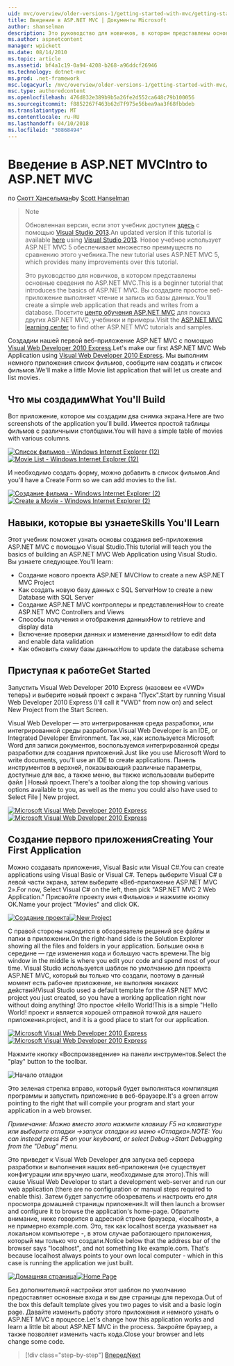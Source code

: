 ```yaml
---
uid: mvc/overview/older-versions-1/getting-started-with-mvc/getting-started-with-mvc-part1
title: Введение в ASP.NET MVC | Документы Microsoft
author: shanselman
description: Это руководство для новичков, в котором представлены основные сведения по ASP.NET MVC. Создание простого веб-приложения, чтение и запись из базы данных.
ms.author: aspnetcontent
manager: wpickett
ms.date: 08/14/2010
ms.topic: article
ms.assetid: bf4a1c19-0a94-4208-b268-a96ddcf26946
ms.technology: dotnet-mvc
ms.prod: .net-framework
msc.legacyurl: /mvc/overview/older-versions-1/getting-started-with-mvc/getting-started-with-mvc-part1
msc.type: authoredcontent
ms.openlocfilehash: 476d832e389b9b5a26fe2d552ca648c79b100056
ms.sourcegitcommit: f8852267f463b62d7f975e56bea9aa3f68fbbdeb
ms.translationtype: MT
ms.contentlocale: ru-RU
ms.lasthandoff: 04/10/2018
ms.locfileid: "30868494"
---
```

<a name="intro-to-aspnet-mvc"></a><span data-ttu-id="73422-104">Введение в ASP.NET MVC</span><span class="sxs-lookup"><span data-stu-id="73422-104">Intro to ASP.NET MVC</span></span>
====================
<span data-ttu-id="73422-105">по [Скотт Хансельман](https://github.com/shanselman)</span><span class="sxs-lookup"><span data-stu-id="73422-105">by [Scott Hanselman](https://github.com/shanselman)</span></span>

> > [!NOTE]
> > <span data-ttu-id="73422-106">Обновленная версия, если этот учебник доступен [здесь](../../getting-started/introduction/getting-started.md) с помощью [Visual Studio 2013](https://www.microsoft.com/visualstudio/eng/2013-downloads).</span><span class="sxs-lookup"><span data-stu-id="73422-106">An updated version if this tutorial is available [here](../../getting-started/introduction/getting-started.md) using [Visual Studio 2013](https://www.microsoft.com/visualstudio/eng/2013-downloads).</span></span> <span data-ttu-id="73422-107">Новое учебное использует ASP.NET MVC 5 обеспечивает множество преимуществ по сравнению этого учебника.</span><span class="sxs-lookup"><span data-stu-id="73422-107">The new tutorial uses ASP.NET MVC 5, which provides many improvements over this tutorial.</span></span>
> 
> 
> <span data-ttu-id="73422-108">Это руководство для новичков, в котором представлены основные сведения по ASP.NET MVC.</span><span class="sxs-lookup"><span data-stu-id="73422-108">This is a beginner tutorial that introduces the basics of ASP.NET MVC.</span></span> <span data-ttu-id="73422-109">Вы создадите простое веб-приложение выполняет чтение и запись из базы данных.</span><span class="sxs-lookup"><span data-stu-id="73422-109">You'll create a simple web application that reads and writes from a database.</span></span> <span data-ttu-id="73422-110">Посетите [центр обучения ASP.NET MVC](../../../index.md) для поиска других ASP.NET MVC, учебники и примеры.</span><span class="sxs-lookup"><span data-stu-id="73422-110">Visit the [ASP.NET MVC learning center](../../../index.md) to find other ASP.NET MVC tutorials and samples.</span></span>


<span data-ttu-id="73422-111">Создадим нашей первой веб-приложение ASP.NET MVC с помощью [Visual Web Developer 2010 Express](https://www.microsoft.com/express/Web/).</span><span class="sxs-lookup"><span data-stu-id="73422-111">Let's make our first ASP.NET MVC Web Application using [Visual Web Developer 2010 Express](https://www.microsoft.com/express/Web/).</span></span> <span data-ttu-id="73422-112">Мы выполним немного приложения список фильмов, сообщите нам создать и список фильмов.</span><span class="sxs-lookup"><span data-stu-id="73422-112">We'll make a little Movie list application that will let us create and list movies.</span></span>

## <a name="what-youll-build"></a><span data-ttu-id="73422-113">Что мы создадим</span><span class="sxs-lookup"><span data-stu-id="73422-113">What You'll Build</span></span>

<span data-ttu-id="73422-114">Вот приложение, которое мы создадим два снимка экрана.</span><span class="sxs-lookup"><span data-stu-id="73422-114">Here are two screenshots of the application you'll build.</span></span> <span data-ttu-id="73422-115">Имеется простой таблицы фильмов с различными столбцами.</span><span class="sxs-lookup"><span data-stu-id="73422-115">You will have a simple table of movies with various columns.</span></span>

<span data-ttu-id="73422-116">[![Список фильмов - Windows Internet Explorer (12)](getting-started-with-mvc-part1/_static/image2.png)](getting-started-with-mvc-part1/_static/image1.png)</span><span class="sxs-lookup"><span data-stu-id="73422-116">[![Movie List - Windows Internet Explorer (12)](getting-started-with-mvc-part1/_static/image2.png)](getting-started-with-mvc-part1/_static/image1.png)</span></span>

<span data-ttu-id="73422-117">И необходимо создать форму, можно добавить в список фильмов.</span><span class="sxs-lookup"><span data-stu-id="73422-117">And you'll have a Create Form so we can add movies to the list.</span></span>

<span data-ttu-id="73422-118">[![Создание фильма - Windows Internet Explorer (2)](getting-started-with-mvc-part1/_static/image4.png)](getting-started-with-mvc-part1/_static/image3.png)</span><span class="sxs-lookup"><span data-stu-id="73422-118">[![Create a Movie - Windows Internet Explorer (2)](getting-started-with-mvc-part1/_static/image4.png)](getting-started-with-mvc-part1/_static/image3.png)</span></span>

## <a name="skills-youll-learn"></a><span data-ttu-id="73422-119">Навыки, которые вы узнаете</span><span class="sxs-lookup"><span data-stu-id="73422-119">Skills You'll Learn</span></span>

<span data-ttu-id="73422-120">Этот учебник поможет узнать основы создания веб-приложения ASP.NET MVC с помощью Visual Studio.</span><span class="sxs-lookup"><span data-stu-id="73422-120">This tutorial will teach you the basics of building an ASP.NET MVC Web Application using Visual Studio.</span></span> <span data-ttu-id="73422-121">Вы узнаете следующее.</span><span class="sxs-lookup"><span data-stu-id="73422-121">You'll learn:</span></span>

- <span data-ttu-id="73422-122">Создание нового проекта ASP.NET MVC</span><span class="sxs-lookup"><span data-stu-id="73422-122">How to create a new ASP.NET MVC Project</span></span>
- <span data-ttu-id="73422-123">Как создать новую базу данных с SQL Server</span><span class="sxs-lookup"><span data-stu-id="73422-123">How to create a new Database with SQL Server</span></span>
- <span data-ttu-id="73422-124">Создание ASP.NET MVC контроллеры и представления</span><span class="sxs-lookup"><span data-stu-id="73422-124">How to create ASP.NET MVC Controllers and Views</span></span>
- <span data-ttu-id="73422-125">Способы получения и отображения данных</span><span class="sxs-lookup"><span data-stu-id="73422-125">How to retrieve and display data</span></span>
- <span data-ttu-id="73422-126">Включение проверки данных и изменение данных</span><span class="sxs-lookup"><span data-stu-id="73422-126">How to edit data and enable data validation</span></span>
- <span data-ttu-id="73422-127">Как обновить схему базы данных</span><span class="sxs-lookup"><span data-stu-id="73422-127">How to update the database schema</span></span>

## <a name="get-started"></a><span data-ttu-id="73422-128">Приступая к работе</span><span class="sxs-lookup"><span data-stu-id="73422-128">Get Started</span></span>

<span data-ttu-id="73422-129">Запустить Visual Web Developer 2010 Express (назовем ее «VWD» теперь) и выберите новый проект с экрана "Пуск".</span><span class="sxs-lookup"><span data-stu-id="73422-129">Start by running Visual Web Developer 2010 Express (I'll call it "VWD" from now on) and select New Project from the Start Screen.</span></span>

<span data-ttu-id="73422-130">Visual Web Developer — это интегрированная среда разработки, или интегрированной среды разработки.</span><span class="sxs-lookup"><span data-stu-id="73422-130">Visual Web Developer is an IDE, or Integrated Developer Environment.</span></span> <span data-ttu-id="73422-131">Так же, как используется Microsoft Word для записи документов, воспользуемся интегрированной среды разработки для создания приложений.</span><span class="sxs-lookup"><span data-stu-id="73422-131">Just like you use Microsoft Word to write documents, you'll use an IDE to create applications.</span></span> <span data-ttu-id="73422-132">Панель инструментов в верхней, показывающий различные параметры, доступные для вас, а также меню, вы также использовали выберите файл | Новый проект.</span><span class="sxs-lookup"><span data-stu-id="73422-132">There's a toolbar along the top showing various options available to you, as well as the menu you could also have used to Select File | New project.</span></span>

<span data-ttu-id="73422-133">[![Microsoft Visual Web Developer 2010 Express](getting-started-with-mvc-part1/_static/image6.png)](getting-started-with-mvc-part1/_static/image5.png)</span><span class="sxs-lookup"><span data-stu-id="73422-133">[![Microsoft Visual Web Developer 2010 Express](getting-started-with-mvc-part1/_static/image6.png)](getting-started-with-mvc-part1/_static/image5.png)</span></span>

## <a name="creating-your-first-application"></a><span data-ttu-id="73422-134">Создание первого приложения</span><span class="sxs-lookup"><span data-stu-id="73422-134">Creating Your First Application</span></span>

<span data-ttu-id="73422-135">Можно создавать приложения, Visual Basic или Visual C#.</span><span class="sxs-lookup"><span data-stu-id="73422-135">You can create applications using Visual Basic or Visual C#.</span></span> <span data-ttu-id="73422-136">Теперь выберите Visual C# в левой части экрана, затем выберите «Веб-приложение ASP.NET MVC 2».</span><span class="sxs-lookup"><span data-stu-id="73422-136">For now, Select Visual C# on the left, then pick "ASP.NET MVC 2 Web Application."</span></span> <span data-ttu-id="73422-137">Присвойте проекту имя «Фильмов» и нажмите кнопку ОК.</span><span class="sxs-lookup"><span data-stu-id="73422-137">Name your project "Movies" and click OK.</span></span>

<span data-ttu-id="73422-138">[![Создание проекта](getting-started-with-mvc-part1/_static/image8.png)](getting-started-with-mvc-part1/_static/image7.png)</span><span class="sxs-lookup"><span data-stu-id="73422-138">[![New Project](getting-started-with-mvc-part1/_static/image8.png)](getting-started-with-mvc-part1/_static/image7.png)</span></span>

<span data-ttu-id="73422-139">С правой стороны находится в обозревателе решений все файлы и папки в приложении.</span><span class="sxs-lookup"><span data-stu-id="73422-139">On the right-hand side is the Solution Explorer showing all the files and folders in your application.</span></span> <span data-ttu-id="73422-140">Большие окна в середине — где изменения кода и большую часть времени.</span><span class="sxs-lookup"><span data-stu-id="73422-140">The big window in the middle is where you edit your code and spend most of your time.</span></span> <span data-ttu-id="73422-141">Visual Studio используется шаблон по умолчанию для проекта ASP.NET MVC, который вы только что создали, поэтому в данный момент есть рабочее приложение, не выполняя никаких действий!</span><span class="sxs-lookup"><span data-stu-id="73422-141">Visual Studio used a default template for the ASP.NET MVC project you just created, so you have a working application right now without doing anything!</span></span> <span data-ttu-id="73422-142">Это простое «Hello World!</span><span class="sxs-lookup"><span data-stu-id="73422-142">This is a simple "Hello World!</span></span> <span data-ttu-id="73422-143">проект и является хорошей отправной точкой для нашего приложения.</span><span class="sxs-lookup"><span data-stu-id="73422-143">project, and it is a good place to start for our application.</span></span>

<span data-ttu-id="73422-144">[![Microsoft Visual Web Developer 2010 Express](getting-started-with-mvc-part1/_static/image10.png)](getting-started-with-mvc-part1/_static/image9.png)</span><span class="sxs-lookup"><span data-stu-id="73422-144">[![Microsoft Visual Web Developer 2010 Express](getting-started-with-mvc-part1/_static/image10.png)](getting-started-with-mvc-part1/_static/image9.png)</span></span>

<span data-ttu-id="73422-145">Нажмите кнопку «Воспроизведение» на панели инструментов.</span><span class="sxs-lookup"><span data-stu-id="73422-145">Select the "play" button to the toolbar.</span></span>

![Начало отладки](getting-started-with-mvc-part1/_static/image11.png)

<span data-ttu-id="73422-147">Это зеленая стрелка вправо, который будет выполняться компиляция программы и запустить приложение в веб-браузере.</span><span class="sxs-lookup"><span data-stu-id="73422-147">It's a green arrow pointing to the right that will compile your program and start your application in a web browser.</span></span>

<span data-ttu-id="73422-148">*Примечание: Можно вместо этого нажмите клавишу F5 на клавиатуре или выберите отладки -&gt;запуск отладки из меню «Отладка».*</span><span class="sxs-lookup"><span data-stu-id="73422-148">*NOTE: You can instead press F5 on your keyboard, or select Debug-&gt;Start Debugging from the "Debug" menu.*</span></span>

<span data-ttu-id="73422-149">Это приведет к Visual Web Developer для запуска веб сервера разработки и выполнения наших веб-приложения (не существует конфигурации или вручную шаги, необходимые для этого).</span><span class="sxs-lookup"><span data-stu-id="73422-149">This will cause Visual Web Developer to start a development web-server and run our web application (there are no configuration or manual steps required to enable this).</span></span> <span data-ttu-id="73422-150">Затем будет запустите обозреватель и настроить его для просмотра домашней страницы приложения.</span><span class="sxs-lookup"><span data-stu-id="73422-150">It will then launch a browser and configure it to browse the application's home-page.</span></span> <span data-ttu-id="73422-151">Обратите внимание, ниже говорится в адресной строке браузера, «localhost», а не примерно example.com. Это, так как localhost всегда указывает на локальном компьютере -, в этом случае работающего приложения, который мы только что создали.</span><span class="sxs-lookup"><span data-stu-id="73422-151">Notice below that the address bar of the browser says "localhost", and not something like example.com. That's because localhost always points to your own local computer - which in this case is running the application we just built.</span></span>

<span data-ttu-id="73422-152">[![Домашняя страница](getting-started-with-mvc-part1/_static/image13.png)](getting-started-with-mvc-part1/_static/image12.png)</span><span class="sxs-lookup"><span data-stu-id="73422-152">[![Home Page](getting-started-with-mvc-part1/_static/image13.png)](getting-started-with-mvc-part1/_static/image12.png)</span></span>

<span data-ttu-id="73422-153">Без дополнительной настройки этот шаблон по умолчанию предоставляет основные входа и вы две страницы для перехода.</span><span class="sxs-lookup"><span data-stu-id="73422-153">Out of the box this default template gives you two pages to visit and a basic login page.</span></span> <span data-ttu-id="73422-154">Давайте изменить работу этого приложения и немного узнать о ASP.NET MVC в процессе.</span><span class="sxs-lookup"><span data-stu-id="73422-154">Let's change how this application works and learn a little bit about ASP.NET MVC in the process.</span></span> <span data-ttu-id="73422-155">Закройте браузер, а также позволяет изменить часть кода.</span><span class="sxs-lookup"><span data-stu-id="73422-155">Close your browser and lets change some code.</span></span>

> [!div class="step-by-step"]
> [<span data-ttu-id="73422-156">Вперед</span><span class="sxs-lookup"><span data-stu-id="73422-156">Next</span></span>](getting-started-with-mvc-part2.md)
